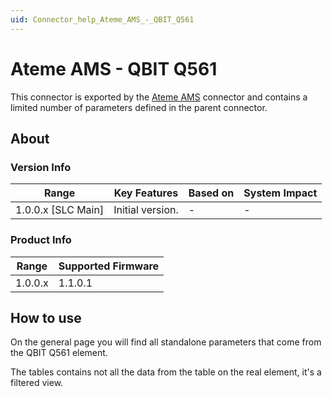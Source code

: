 ```yaml
---
uid: Connector_help_Ateme_AMS_-_QBIT_Q561
---
```


# Ateme AMS - QBIT Q561

This connector is exported by the [Ateme AMS](xref:Connector_help_Ateme_AMS) connector and contains a limited number of parameters defined in the parent connector.

## About

### Version Info

| Range                | Key Features     | Based on     | System Impact     |
|----------------------|------------------|--------------|-------------------|
| 1.0.0.x [SLC Main]   | Initial version. | -            | -                 |

### Product Info

| Range     | Supported Firmware     |
|-----------|------------------------|
| 1.0.0.x   | 1.1.0.1                |

## How to use

On the general page you will find all standalone parameters that come from the QBIT Q561 element.

The tables contains not all the data from the table on the real element, it's a filtered view.
